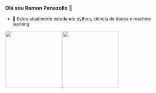 ### Olá sou Ramon Panazollo 👋

- 🌱 Estou atualmente estudando python, ciência de dados e machine learning

<div style="display: inline_block">
  <a href="https://github.com/RamonPanazollo">
  <img height="180em" 
       src="https://github-readme-stats.vercel.app/api?username=RamonPanazollo&show_icons=true&theme=chartreuse-dark&include_all_commits=true&count_private=true&custom_title=Fillipi's+GitHub+Stats"/>
  <img height="180em"
       src="https://github-readme-stats.vercel.app/api/top-langs/?username=RamonPanazollo&layout=compact&langs_count=16&card_width=220&theme=chartreuse-dark"/>
</div>


